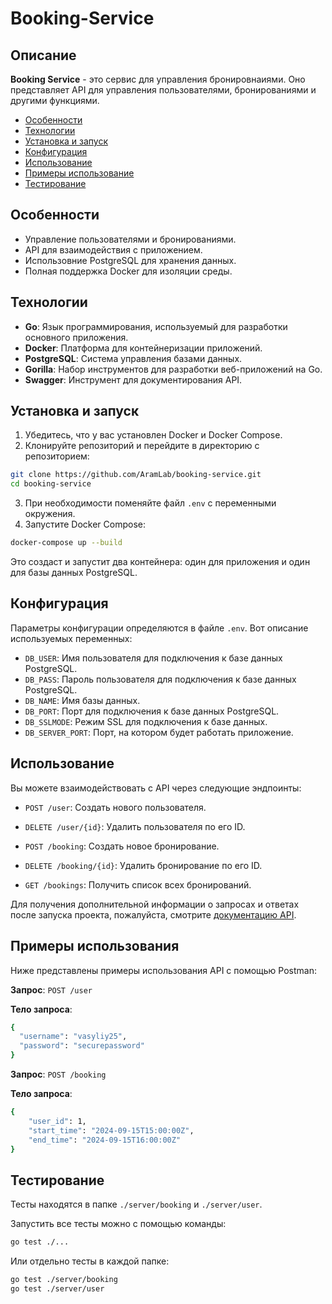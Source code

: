 # Booking-Service

## Описание

**Booking Service** - это сервис для управления бронировнаиями. Оно представляет API для управления пользователями, бронированиями и другими функциями.

- [Особенности](#особенности)
- [Технологии](#технологии)
- [Установка и запуск](#установка-и-запуск)
- [Конфигурация](#конфигурация)
- [Использование](#использование)
- [Примеры использование](#примеры-использование)
- [Тестирование](#тестирование)

## Особенности

- Управление пользователями и бронированиями.
- API для взаимодействия с приложением.
- Использовние PostgreSQL для хранения данных.
- Полная поддержка Docker для изоляции среды.

## Технологии

- **Go**: Язык программирования, используемый для разработки основного приложения.
- **Docker**: Платформа для контейнеризации приложений.
- **PostgreSQL**: Система управления базами данных.
- **Gorilla**: Набор инструментов для разработки веб-приложений на Go.
- **Swagger**: Инструмент для документирования API.

## Установка и запуск

1. Убедитесь, что у вас установлен Docker и Docker Compose.
2. Клонируйте репозиторий и перейдите в директорию с репозиторием:
```bash
git clone https://github.com/AramLab/booking-service.git
cd booking-service
```
3. При необходимости поменяйте файл `.env` с переменными окружения.
4. Запустите Docker Compose:
```bash
docker-compose up --build
```
Это создаст и запустит два контейнера: один для приложения и один для базы данных PostgreSQL.

## Конфигурация

Параметры конфигурации определяются в файле `.env`. Вот описание используемых переменных:

- `DB_USER`: Имя пользователя для подключения к базе данных PostgreSQL.
- `DB_PASS`: Пароль пользователя для подключения к базе данных PostgreSQL.
- `DB_NAME`: Имя базы данных.
- `DB_PORT`: Порт для подключения к базе данных PostgreSQL.
- `DB_SSLMODE`: Режим SSL для подключения к базе данных.
- `DB_SERVER_PORT`: Порт, на котором будет работать приложение.

## Использование

Вы можете взаимодействовать с API через следующие эндпоинты:

- `POST /user`: Создать нового пользователя.
- `DELETE /user/{id}`: Удалить пользователя по его ID.

- `POST /booking`: Создать новое бронирование.
- `DELETE /booking/{id}`: Удалить бронирование по его ID.
- `GET /bookings`: Получить список всех бронирований.

Для получения дополнительной информации о запросах и ответах после запуска проекта, пожалуйста, смотрите [документацию API](http://localhost:8080/swagger/index.html).

## Примеры использования

Ниже представлены примеры использования API с помощью Postman:

**Запрос**: `POST /user`

**Тело запроса**:
```bash
{
  "username": "vasyliy25",
  "password": "securepassword"
}
```

**Запрос**: `POST /booking`

**Тело запроса**:
```bash
{
    "user_id": 1,
    "start_time": "2024-09-15T15:00:00Z",
    "end_time": "2024-09-15T16:00:00Z"
}
```

## Тестирование

Тесты находятся в папке `./server/booking` и `./server/user`. 

Запустить все тесты можно с помощью команды: 
```bash
go test ./...
```

Или отдельно тесты в каждой папке:
```bash
go test ./server/booking
go test ./server/user
```